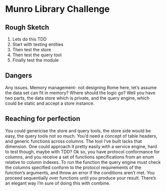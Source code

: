 # Munro Library Challenge

## Rough Sketch

1. Lets do this TDD
2. Start with testing entities
3. Then test the store
4. Then test the query tool
5. Finally test the module
    
## Dangers

Any issues. Memory management- not designing Rome here, let’s assume the data set can fit in memory? Where should the logic go? Well you have two parts, the data store which is private, and the query engine, which could be static and accept a store instance.

## Reaching for perfection

You could genericise the store and query tools, the store side would be easy, the query tools not so much. You’d need a concept of table headers, and generic functions across columns. The tool I’ve built lacks that dimension. One could approach it pretty easily with a service engine, hard to test though, maybe with TDD? Ok so, you have protocol conformance for columns, and you receive a set of functions specifications from an enum relative to column indexes. To run the function the query engine must check the columns specified conform to the protocol requirements of the function’s arguments, and throw an error if the conditions aren’t met. You proceed sequentially over functions until you produce your result. There’s an elegant way I’m sure of doing this with combine.
